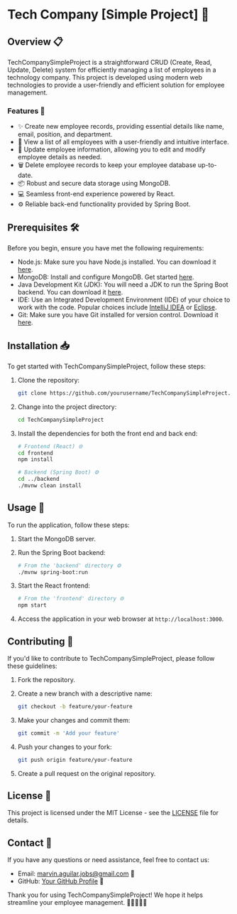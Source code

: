 # Tech Company [Simple Project] 🚀

## Overview 📋

TechCompanySimpleProject is a straightforward CRUD (Create, Read, Update, Delete) system for efficiently managing a list of employees in a technology company. This project is developed using modern web technologies to provide a user-friendly and efficient solution for employee management.

### Features 🌟

- ✨ Create new employee records, providing essential details like name, email, position, and department.
- 📄 View a list of all employees with a user-friendly and intuitive interface.
- 📝 Update employee information, allowing you to edit and modify employee details as needed.
- 🗑️ Delete employee records to keep your employee database up-to-date.
- 📦 Robust and secure data storage using MongoDB.
- 💻 Seamless front-end experience powered by React.
- ⚙️ Reliable back-end functionality provided by Spring Boot.

## Prerequisites 🛠️

Before you begin, ensure you have met the following requirements:

- Node.js: Make sure you have Node.js installed. You can download it [here](https://nodejs.org/).
- MongoDB: Install and configure MongoDB. Get started [here](https://docs.mongodb.com/manual/installation/).
- Java Development Kit (JDK): You will need a JDK to run the Spring Boot backend. You can download it [here](https://www.oracle.com/java/technologies/javase-downloads.html).
- IDE: Use an Integrated Development Environment (IDE) of your choice to work with the code. Popular choices include [IntelliJ IDEA](https://www.jetbrains.com/idea/) or [Eclipse](https://www.eclipse.org/).
- Git: Make sure you have Git installed for version control. Download it [here](https://git-scm.com/).

## Installation 📥

To get started with TechCompanySimpleProject, follow these steps:

1. Clone the repository:

   ```bash
   git clone https://github.com/yourusername/TechCompanySimpleProject.git
   ```

2. Change into the project directory:

   ```bash
   cd TechCompanySimpleProject
   ```

3. Install the dependencies for both the front end and back end:

   ```bash
   # Frontend (React) 🌐
   cd frontend
   npm install

   # Backend (Spring Boot) ⚙️
   cd ../backend
   ./mvnw clean install
   ```

## Usage 🚦

To run the application, follow these steps:

1. Start the MongoDB server.

2. Run the Spring Boot backend:

   ```bash
   # From the 'backend' directory ⚙️
   ./mvnw spring-boot:run
   ```

3. Start the React frontend:

   ```bash
   # From the 'frontend' directory 🌐
   npm start
   ```

4. Access the application in your web browser at `http://localhost:3000`.

## Contributing 🤝

If you'd like to contribute to TechCompanySimpleProject, please follow these guidelines:

1. Fork the repository.

2. Create a new branch with a descriptive name:

   ```bash
   git checkout -b feature/your-feature
   ```

3. Make your changes and commit them:

   ```bash
   git commit -m 'Add your feature'
   ```

4. Push your changes to your fork:

   ```bash
   git push origin feature/your-feature
   ```

5. Create a pull request on the original repository.

## License 📜

This project is licensed under the MIT License - see the [LICENSE](LICENSE) file for details.

## Contact 📧

If you have any questions or need assistance, feel free to contact us:

- Email: marvin.aguilar.jobs@gmail.com 📩
- GitHub: [Your GitHub Profile]([https://github.com/yourusername](https://github.com/MarvinAguilar)) 🚀

Thank you for using TechCompanySimpleProject! We hope it helps streamline your employee management. 🙌👨‍💼👩‍💼
